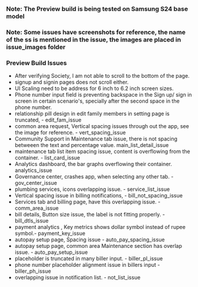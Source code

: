 ### Note: The Preview build is being tested on Samsung S24 base model

### Note: Some issues have screenshots for reference, the name of the ss is mentioned in the issue, the images are placed in issue_images folder

### Preview Build Issues

- After verifying Society, I am not able to scroll to the bottom of the page.
- signup and signin pages does not scroll either.
- UI Scaling need to be address for 6 inch to 6.2 inch screen sizes.
- Phone number input field is preventing backspace in the Sign up/ sign in screen in certain scenario's, specially after the second space in the phone number.
- relationship pill design in edit family members in setting page is truncated, - edit_fam_issue
- common area request, Vertical spacing issues through out the app, see the image for reference. - vert_spacing_issue
- Community Support in Maintenance tab issue, there is not spacing betweeen the text and percentage value. main_list_detail_issue
- maintenance tab list item spacing issue, content is overflowing from the container. - list_card_issue
- Analytics dashboard, the bar graphs overflowing their container. analytics_issue
- Governance center, crashes app, when selecting any other tab. - gov_center_issue
- plumbing services, icons overlapping issue. - service_list_issue
- Vertical spacing issue in billing notifications, - bill_not_spacing_issue
- Services tab and billing page, have this overlapping issue. - comm_area_issue
- bill details, Button size issue, the label is not fitting properly. - bill_dtls_issue
- payment analytics , Key metrics shows dollar symbol instead of rupee symbol.- payment_key_issue
- autopay setup page, Spacing issue - auto_pay_spacing_issue
- autopay setup page,  common area Maintenance section has overlap issue. - auto_pay_setup_issue
- placeholder is truncated in many biller input. - biller_pl_issue
- phone number placeholder alignment issue in billers input - biller_ph_issue
- overlapping issue in notification list. - not_list_issue
